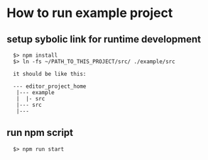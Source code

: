 # How to run example project

## setup sybolic link for runtime development
```
  $> npm install
  $> ln -fs ~/PATH_TO_THIS_PROJECT/src/ ./example/src

  it should be like this:

  --- editor_project_home
   |--- example
   |  |- src
   |--- src
   |---  

```

## run npm script
```
  $> npm run start
```
 
